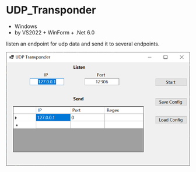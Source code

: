 # UDP_Transponder
* Windows
* by VS2022 + WinForm + .Net 6.0

listen an endpoint for udp data and send it to several endpoints.

![app](app.png)
